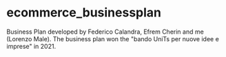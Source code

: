 # ecommerce_businessplan
Business Plan developed by Federico Calandra, Efrem Cherin and me (Lorenzo Male). The business plan won the "bando UniTs per nuove idee e imprese" in 2021.
